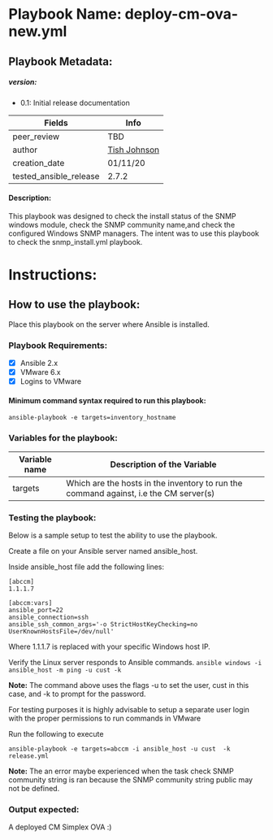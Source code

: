 # Playbook Name: deploy-cm-ova-new.yml

## Playbook Metadata:
##### version:
* 0.1: Initial release documentation

|Fields|Info|
|---|---|
|peer_review|TBD|
|author|[Tish Johnson](mailto:ljjohnson@convergeone.com?subject=release-ansible-playbook)
|creation_date|01/11/20|
|tested_ansible_release|2.7.2|

####  Description:
This playbook was designed to check the install status of the SNMP windows module, check the SNMP community name,and check the configured Windows SNMP managers. The intent was to use this playbook to check the snmp_install.yml playbook.

# Instructions:
## How to use the playbook:
Place this playbook on the server where Ansible is installed.

### Playbook Requirements:
- [x] Ansible 2.x
- [x] VMware 6.x
- [x] Logins to VMware 

#### Minimum command syntax required to run this playbook:

 `ansible-playbook -e targets=inventory_hostname `

### Variables for the playbook:
|Variable name|Description of the Variable|
|---|---|
|targets|Which are the hosts in the inventory to run the command against, i.e the CM server(s)|


### Testing the playbook:
Below is a sample setup to test the ability to use the playbook.

Create a file on your Ansible server named ansible_host.

Inside ansible_host file add the following lines:
```
[abccm]
1.1.1.7

[abccm:vars]
ansible_port=22
ansible_connection=ssh
ansible_ssh_common_args='-o StrictHostKeyChecking=no UserKnownHostsFile=/dev/null'
```
Where 1.1.1.7 is replaced with your specific Windows host IP.

Verify the Linux server responds to Ansible commands.
`ansible windows -i ansible_host -m ping -u cust -k`

**Note:** The command above uses the flags -u to set the user, cust in this case, and -k to prompt for the password.

For testing purposes it is highly advisable to setup a separate user login with the proper permissions to run commands in VMware

Run the following to execute

`ansible-playbook -e targets=abccm -i ansible_host -u cust  -k release.yml`

**Note:** The an error maybe experienced when the task check SNMP community string is ran because the SNMP community string public may not be defined.

### Output expected:
A deployed CM Simplex OVA :)

```
